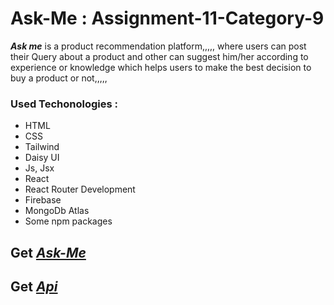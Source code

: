 # Ask-Me : Assignment-11-Category-9

**_Ask me_**  is a product recommendation platform,,,,, where users can post their Query about a product and other can suggest him/her according to experience or knowledge which helps users to make the best decision to buy a product or not,,,,, 


### Used Techonologies :  

* HTML
* CSS
* Tailwind
* Daisy UI
* Js, Jsx
* React
* React Router Development
* Firebase 
* MongoDb Atlas
* Some npm packages


 ## Get [*_Ask-Me_*](https://equisports.netlify.app) 
 ## Get [*_Api_*](https://ask-me-query-server.vercel.app/queries) 

